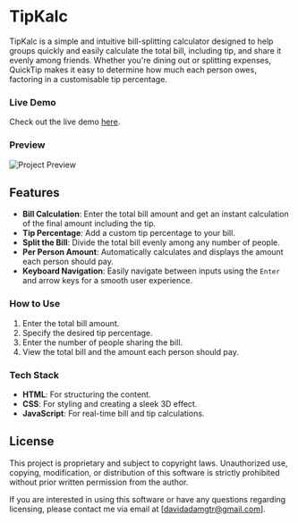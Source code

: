 # TipKalc

TipKalc is a simple and intuitive bill-splitting calculator designed to help groups quickly and easily calculate the total bill, including tip, and share it evenly among friends. Whether you're dining out or splitting expenses, QuickTip makes it easy to determine how much each person owes, factoring in a customisable tip percentage.

### Live Demo

Check out the live demo [here](https://davidadam1323.github.io/quick-tip-project/).

### Preview

![Project Preview]()

## Features

- **Bill Calculation**: Enter the total bill amount and get an instant calculation of the final amount including the tip.
- **Tip Percentage**: Add a custom tip percentage to your bill.
- **Split the Bill**: Divide the total bill evenly among any number of people.
- **Per Person Amount**: Automatically calculates and displays the amount each person should pay.
- **Keyboard Navigation**: Easily navigate between inputs using the `Enter` and arrow keys for a smooth user experience.

### How to Use

1. Enter the total bill amount.
2. Specify the desired tip percentage.
3. Enter the number of people sharing the bill.
4. View the total bill and the amount each person should pay.

### Tech Stack

- **HTML**: For structuring the content.
- **CSS**: For styling and creating a sleek 3D effect.
- **JavaScript**: For real-time bill and tip calculations.

## License

This project is proprietary and subject to copyright laws. Unauthorized use, copying, modification, or distribution of this software is strictly prohibited without prior written permission from the author.

If you are interested in using this software or have any questions regarding licensing, please contact me via email at [davidadamgtr@gmail.com].
